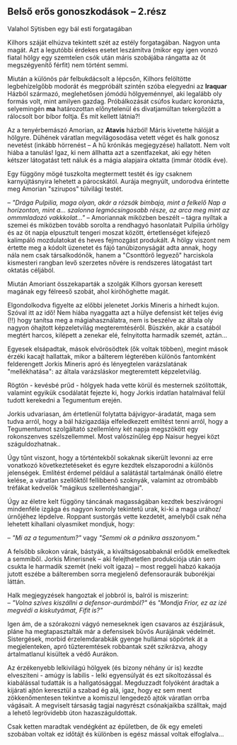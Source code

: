 ## Belső erős gonoszkodások – 2.rész

Valahol Sÿtisben egy bál esti forgatagában

Kilhors száját elhúzva tekintett szét az estély forgatagában. Nagyon unta magát. Azt a legutóbbi érdekes esetet leszámítva (mikor egy igen vonzó fiatal hölgy egy szemtelen csók után máris szobájába rángatta az őt megszégyenítő férfit) nem történt semmi.

Miután a különös pár felbukdácsolt a lépcsőn, Kilhors felöltötte legbehízelgőbb modorát és megpróbált szintén szóba elegyedni az **Iraquar** Házból származó, meglehetősen jómódú hölgyeménnyel, aki legalább oly formás volt, mint amilyen gazdag. Próbálkozását csúfos kudarc koronázta, selyemingén **ma** határozottan előnytelenül és divatjamúltan tekergőzött a rálocsolt bor bíbor foltja. És mit kellett látnia?!

Az a tenyérbemászó Amorian, az **Atavis** házból! Máris kivetette hálóját a hölgyre. Dühének váratlan megvilágosodása vetett véget és halk gonosz nevetést (inkább hörrenést – A hű krónikás megjegyzése) hallatott. Nem volt hiába a tanulás! Igaz, ki nem állhatta azt a szentfazekat, aki egy héten kétszer látogatást tett náluk és a mágia alapjaira oktatta (immár ötödik éve).

Egy függöny mögé tuszkolta megtermett testét és így csaknem karnyújtásnyira lehetett a párocskától. Aurája megnyúlt, undorodva érintette meg Amorian "szirupos" túlvilági testét.

– *"Drága Pulpilia, maga olyan, akár a rózsák bimbaja, mint a felkelő Nap a horizonton, mint a... szalonna legmócsingosabb része, az arca meg mint az ommmladozó vakkkolat..."* – Amoriannak miközben beszélt – tágra nyíltak a szemei és miközben tovább sorolta a rendhagyó hasonlatait Pulpilia úrhölgy és az öt napja elpusztult tengeri moszat között, értetlenséget kifejező kalimpáló mozdulatokat és heves fejmozgást produkált. A hölgy viszont nem értette meg a kódolt üzenetet és fájó tanúbizonyságát adta annak, hogy nála nem csak társalkodónők, hanem a "Csonttörő legyező" harciskola kismesteri rangban levő szerzetes nővére is rendszeres látogatást tart oktatás céljából.

Miután Amoriant összekaparták a szolgák Kilhors gyorsan keresett magának egy félreeső szobát, ahol kiröhöghette magát.

Elgondolkodva figyelte az előbbi jelenetet Jorkis Mineris a hírhedt kujon. Szóval itt az idő! Nem hiába nyaggatta azt a hülye defensist két teljes évig (!!) hogy tanítsa meg a mágiahasználatra, nem is beszélve az általa oly nagyon óhajtott képzeletvilág megteremtéséről. Büszkén, akár a csatából megtért harcos, kilépett a zenekar elé, felnyitotta harmadik szemét, aztán...

Egyesek elsápadtak, mások elvörösödtek (ők voltak többen), megint mások érzéki kacajt hallattak, mikor a bálterem légterében különös fantomként felderengett Jorkis Mineris apró és lényegtelen varázslatának "mellékhatása": az általa varázsláskor megteremtett képzeletvilág.

Rögtön - kevésbé prűd - hölgyek hada vette körül és mesternek szólították, valamint egyikük csodálatát fejezte ki, hogy Jorkis irdatlan hatalmával felül tudott kerekedni a Tegumentum erején.

Jorkis udvariasan, ám értetlenül folytatta bájvigyor-áradatát, maga sem tudva arról, hogy a bál házigazdája elfeledkezett említést tenni arról, hogy a Tegumentumot szolgáltató szellemlény két napja megszökött egy rokonszenves szélszellemmel. Most valószínűleg épp Naisur hegyei közt száguldozhatnak..

Úgy tűnt viszont, hogy a történtekből sokaknak sikerült levonni az erre vonatkozó következtetéseket és egyre kezdtek elszaporodni a különös jelenségek. Említést érdemel például a salátástál tartalmának önálló életre kelése, a váratlan szellőktől fellibbenő szoknyák, valamint az otrombább tréfákat kedvelők "mágikus szellentéshangjai".

Úgy az életre kelt függöny táncának magasságában kezdtek beszivárogni mindenféle izgága és nagyon komoly tekintetű urak, ki-ki a maga urához/úrnőjéhez lépdelve. Roppant sustorgás vette kezdetét, amelyből csak néha lehetett kihallani olyasmiket mondjuk, hogy:

– *"Mi az a tegumentum?"* vagy *"Semmi ok a pánikra asszonyom."*

A felsőbb síkokon várak, bástyák, a kiváltságosabbaknál erődök emelkedtek a semmiből. Jorkis Minerisnek – aki felejthetetlen produkciója után sem csukta le harmadik szemét (neki volt igaza) – most reggeli habzó kakaója jutott eszébe a bálteremben sorra megjelenő defensor­aurák buborékjai láttán.

Halk megjegyzések hangoztak el jobbról is, balról is miszerint:  
– *"Volna szíves kiszállni a defensor-aurámból?"* és *"Mondja Frior, ez az izé megvédi a kiskutyámat, Fifit is?"*

Igen ám, de a szórakozni vágyó nemeseknek igen csavaros az észjárásuk, pláne ha megtapasztalták már a defensisek bűvös Aurájának védelmét. Sistergések, morbid érzelemdarabkák gyenge hullámai söpörtek át a megjelenteken, apró tűzteremtések robbantak szét szikrázva, ahogy ártalmatlanul kisültek a védő Aurákon.

Az érzékenyebb lelkivilágú hölgyek (és bizony néhány úr is) kezdte elveszíteni - amúgy is labilis - lelki egyensúlyát és ezt sikoltozással és kiabálással tudatták is a hallgatósággal. Megduzzadt folyóként áradtak a kijárati ajtón keresztül a szabad ég alá, igaz, hogy ez sem ment zökkenőmentesen tekintve a komiszul lengedező ajtók váratlan orrba vágásait. A megviselt társaság tagjai nagyrészt csónakjaikba szálltak, majd a lehető legrövidebb úton hazaszáguldottak.

Csak ketten maradtak vendégként az épületben, de ők egy emeleti szobában voltak ez időtájt és különben is egész mással voltak elfoglalva...